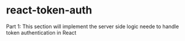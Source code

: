 # react-token-auth

Part 1:
    This section will implement the server side logic neede to handle token authentication in React